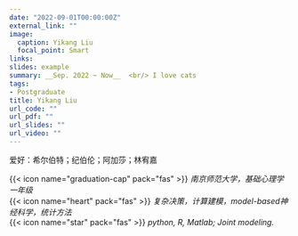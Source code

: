 ```yaml
---
date: "2022-09-01T00:00:00Z"
external_link: ""
image:
  caption: Yikang Liu
  focal_point: Smart
links: 
slides: example
summary: __Sep. 2022 ~ Now__  <br/> I love cats
tags:
- Postgraduate 
title: Yikang Liu
url_code: ""
url_pdf: ""
url_slides: ""
url_video: ""
---
```

爱好：希尔伯特；纪伯伦；阿加莎；林宥嘉

{{< icon name="graduation-cap" pack="fas" >}} _南京师范大学，基础心理学一年级_  
{{< icon name="heart" pack="fas" >}} _复杂决策，计算建模，model-based神经科学，统计方法_  
{{< icon name="star" pack="fas" >}} _python, R, Matlab; Joint modeling._  
 


